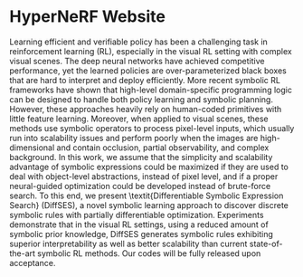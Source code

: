 # HyperNeRF Website
Learning efficient and verifiable policy has been a challenging task in reinforcement learning (RL), especially in the visual RL setting with complex visual scenes. The deep neural networks have achieved competitive performance, yet the learned policies are over-parameterized black boxes that are hard to interpret and deploy efficiently. More recent symbolic RL frameworks have shown that high-level domain-specific programming logic can be designed to handle both policy learning and symbolic planning. However, these approaches heavily rely on human-coded primitives with little feature learning. Moreover, when applied to visual scenes, these methods use symbolic operators to process pixel-level inputs, which usually run into scalability issues and perform poorly when the images are high-dimensional and contain occlusion, partial observability, and complex background. In this work, we assume that the simplicity and scalability advantage of symbolic expressions could be maximized if they are used to deal with object-level abstractions, instead of pixel level, and if a proper neural-guided optimization could be developed instead of brute-force search. To this end, we present \textit{Differentiable Symbolic Expression Search} (DiffSES), a novel symbolic learning approach to discover discrete symbolic rules with partially differentiable optimization. Experiments demonstrate that in the visual RL settings, using a reduced amount of symbolic prior knowledge, DiffSES generates symbolic rules exhibiting superior interpretability as well as better scalability than current state-of-the-art symbolic RL methods. Our codes will be fully released upon acceptance.